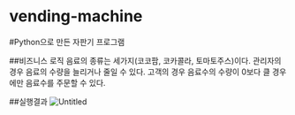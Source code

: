 # vending-machine
#Python으로 만든 자판기 프로그램 

##비즈니스 로직
음료의 종류는 세가지(코코팜, 코카콜라, 토마토주스)이다.
관리자의 경우 음료의 수량을 늘리거나 줄일 수 있다.
고객의 경우 음료수의 수량이 0보다 클 경우 에만 음료수를 주문할 수 있다.

##실행결과
![Untitled](https://s3-us-west-2.amazonaws.com/secure.notion-static.com/59e4f271-b4c2-4b8d-805d-03962cdf3939/Untitled.png)
